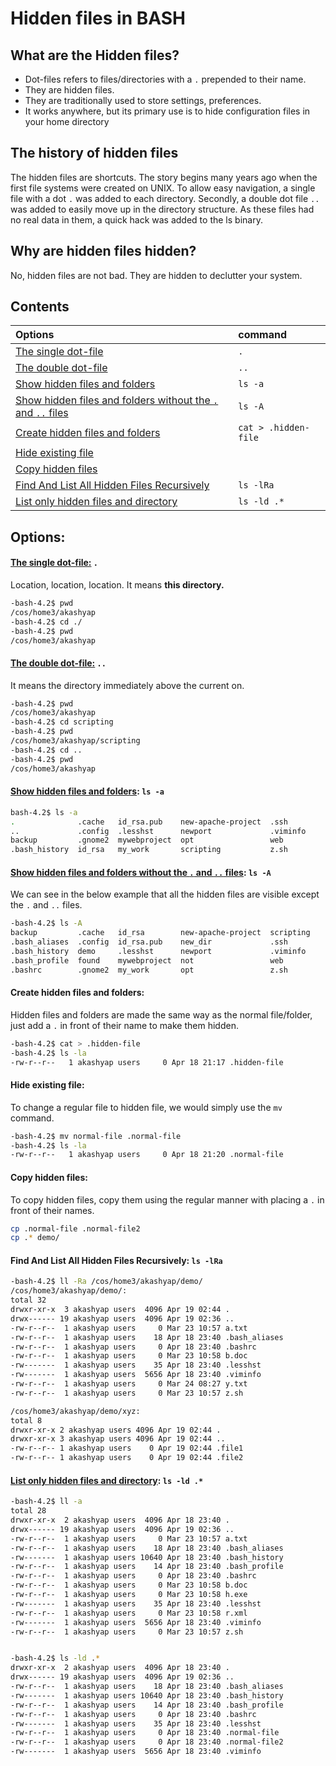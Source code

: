 # Hidden files in BASH

## What are the Hidden files?
  - Dot-files refers to files/directories with a ```.``` prepended to their name.
  - They are hidden files.
  - They are traditionally used to store settings, preferences.
  - It works anywhere, but its primary use is to hide configuration files in your home directory

## The history of hidden files
The hidden files are shortcuts. The story begins many years ago when the first file systems were created on UNIX. To allow easy navigation, a single file with a dot ```.``` was added to each directory. Secondly, a double dot file ```..``` was added to easily move up in the directory structure. As these files had no real data in them, a quick hack was added to the ls binary.

## Why are hidden files hidden?
No, hidden files are not bad. They are hidden to declutter your system.

## Contents
| Options                                                 | command |
| :-------	                                              |   :--   |
|[The single dot-file](https://github.com/Aakriti94/articles/blob/master/Linux/hidden_files.md#the-single-dot-file-)|```.```|
|[The double dot-file](https://github.com/Aakriti94/articles/blob/master/Linux/hidden_files.md#the-double-dot-file-)|```..```|
|[Show hidden files and folders](https://github.com/Aakriti94/articles/blob/master/Linux/hidden_files.md#show-hidden-files-and-folders-ls--a)|```ls -a```|
|[Show hidden files and folders without the ```.``` and ```..``` files](https://github.com/Aakriti94/articles/blob/master/Linux/hidden_files.md#show-hidden-files-and-folders-without-the--and--files-ls--a)|```ls -A```|
|[Create hidden files and folders](https://github.com/Aakriti94/articles/blob/master/Linux/hidden_files.md#create-hidden-files-and-folders)|```cat > .hidden-file```|
|[Hide existing file](https://github.com/Aakriti94/articles/blob/master/Linux/hidden_files.md#hide-existing-file)| |
|[Copy hidden files](https://github.com/Aakriti94/articles/blob/master/Linux/hidden_files.md#copy-hidden-files)||
|[Find And List All Hidden Files Recursively](https://github.com/Aakriti94/articles/blob/master/Linux/hidden_files.md#find-and-list-all-hidden-files-recursively-ls--lra)|```ls -lRa```|
|[List only hidden files and directory](https://github.com/Aakriti94/articles/blob/master/Linux/hidden_files.md#list-only-hidden-files-and-directory-ls--ld-)|```ls -ld .*```|



## Options:

#### [The single dot-file:](https://github.com/Aakriti94/articles/blob/master/Linux/cd.md#the-working-directory-cd-) ```.```
Location, location, location. It means **this directory.**
```sh
-bash-4.2$ pwd
/cos/home3/akashyap
-bash-4.2$ cd ./
-bash-4.2$ pwd
/cos/home3/akashyap
```

#### [The double dot-file:](https://github.com/Aakriti94/articles/blob/master/Linux/cd.md#change-to-the-parent-of-the-current-directory-cd-) ```..```
It means the directory immediately above the current on.
```sh
-bash-4.2$ pwd
/cos/home3/akashyap
-bash-4.2$ cd scripting
-bash-4.2$ pwd
/cos/home3/akashyap/scripting
-bash-4.2$ cd ..
-bash-4.2$ pwd
/cos/home3/akashyap
```

#### [Show hidden files and folders](https://github.com/Aakriti94/articles/blob/master/Linux/ls.md#show-hidden-files-and-folders-ls--a-): ```ls -a```
```sh
bash-4.2$ ls -a
.              .cache   id_rsa.pub    new-apache-project  .ssh
..             .config  .lesshst      newport             .viminfo
backup         .gnome2  mywebproject  opt                 web
.bash_history  id_rsa   my_work       scripting           z.sh
```
#### [Show hidden files and folders without the ```.``` and ```..``` files](https://github.com/Aakriti94/articles/blob/master/Linux/ls.md#show-hidden-files-without-the--and--file-ls--a): ```ls -A```
We can see in the below example that all the hidden files are visible except the ```.``` and ```..``` files.
```sh
-bash-4.2$ ls -A
backup         .cache   id_rsa        new-apache-project  scripting
.bash_aliases  .config  id_rsa.pub    new_dir             .ssh
.bash_history  demo     .lesshst      newport             .viminfo
.bash_profile  found    mywebproject  not                 web
.bashrc        .gnome2  my_work       opt                 z.sh
```

#### Create hidden files and folders:
Hidden files and folders are made the same way as the normal file/folder, just add a ```.``` in front of their name to make them hidden.
```sh
-bash-4.2$ cat > .hidden-file
-bash-4.2$ ls -la
-rw-r--r--   1 akashyap users     0 Apr 18 21:17 .hidden-file
```

#### Hide existing file:
To change a regular file to hidden file, we would simply use the ```mv``` command.
```sh
-bash-4.2$ mv normal-file .normal-file
-bash-4.2$ ls -la
-rw-r--r--   1 akashyap users     0 Apr 18 21:20 .normal-file
```

#### Copy hidden files:
To copy hidden files, copy them using the regular manner with placing a ```.``` in front of their names.
```sh
cp .normal-file .normal-file2
cp .* demo/
```

#### Find And List All Hidden Files Recursively: ```ls -lRa```
```sh
-bash-4.2$ ll -Ra /cos/home3/akashyap/demo/
/cos/home3/akashyap/demo/:
total 32
drwxr-xr-x  3 akashyap users  4096 Apr 19 02:44 .
drwx------ 19 akashyap users  4096 Apr 19 02:36 ..
-rw-r--r--  1 akashyap users     0 Mar 23 10:57 a.txt
-rw-r--r--  1 akashyap users    18 Apr 18 23:40 .bash_aliases
-rw-r--r--  1 akashyap users     0 Apr 18 23:40 .bashrc
-rw-r--r--  1 akashyap users     0 Mar 23 10:58 b.doc
-rw-------  1 akashyap users    35 Apr 18 23:40 .lesshst
-rw-------  1 akashyap users  5656 Apr 18 23:40 .viminfo
-rw-r--r--  1 akashyap users     0 Mar 24 08:27 y.txt
-rw-r--r--  1 akashyap users     0 Mar 23 10:57 z.sh

/cos/home3/akashyap/demo/xyz:
total 8
drwxr-xr-x 2 akashyap users 4096 Apr 19 02:44 .
drwxr-xr-x 3 akashyap users 4096 Apr 19 02:44 ..
-rw-r--r-- 1 akashyap users    0 Apr 19 02:44 .file1
-rw-r--r-- 1 akashyap users    0 Apr 19 02:44 .file2
```

#### [List only hidden files and directory](https://github.com/Aakriti94/articles/blob/master/Linux/ls.md#list-only-directories-ls--ld-): ```ls -ld .*```
```sh
-bash-4.2$ ll -a
total 28
drwxr-xr-x  2 akashyap users  4096 Apr 18 23:40 .
drwx------ 19 akashyap users  4096 Apr 19 02:36 ..
-rw-r--r--  1 akashyap users     0 Mar 23 10:57 a.txt
-rw-r--r--  1 akashyap users    18 Apr 18 23:40 .bash_aliases
-rw-------  1 akashyap users 10640 Apr 18 23:40 .bash_history
-rw-r--r--  1 akashyap users    14 Apr 18 23:40 .bash_profile
-rw-r--r--  1 akashyap users     0 Apr 18 23:40 .bashrc
-rw-r--r--  1 akashyap users     0 Mar 23 10:58 b.doc
-rw-r--r--  1 akashyap users     0 Mar 23 10:58 h.exe
-rw-------  1 akashyap users    35 Apr 18 23:40 .lesshst
-rw-r--r--  1 akashyap users     0 Mar 23 10:58 r.xml
-rw-------  1 akashyap users  5656 Apr 18 23:40 .viminfo
-rw-r--r--  1 akashyap users     0 Mar 23 10:57 z.sh


-bash-4.2$ ls -ld .*
drwxr-xr-x  2 akashyap users  4096 Apr 18 23:40 .
drwx------ 19 akashyap users  4096 Apr 19 02:36 ..
-rw-r--r--  1 akashyap users    18 Apr 18 23:40 .bash_aliases
-rw-------  1 akashyap users 10640 Apr 18 23:40 .bash_history
-rw-r--r--  1 akashyap users    14 Apr 18 23:40 .bash_profile
-rw-r--r--  1 akashyap users     0 Apr 18 23:40 .bashrc
-rw-------  1 akashyap users    35 Apr 18 23:40 .lesshst
-rw-r--r--  1 akashyap users     0 Apr 18 23:40 .normal-file
-rw-r--r--  1 akashyap users     0 Apr 18 23:40 .normal-file2
-rw-------  1 akashyap users  5656 Apr 18 23:40 .viminfo
```
